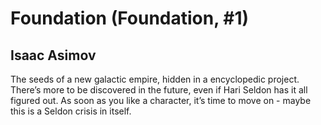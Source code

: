 # Foundation (Foundation, #1)
## Isaac Asimov
The seeds of a new galactic empire, hidden in a encyclopedic project. There’s more to be discovered in the future, even if Hari Seldon has it all figured out. As soon as you like a character, it’s time to move on - maybe this is a Seldon crisis in itself.
